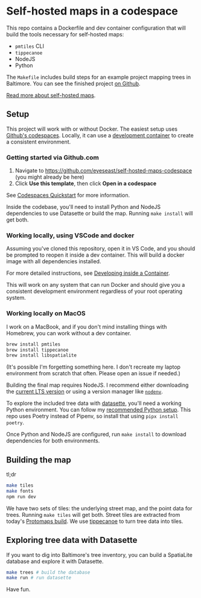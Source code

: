 # Self-hosted maps in a codespace

This repo contains a Dockerfile and dev container configuration that will build the tools necessary for self-hosted maps:

- `pmtiles` CLI
- `tippecanoe`
- NodeJS
- Python

The `Makefile` includes build steps for an example project mapping trees in Baltimore. You can see the finished project [on Github](https://github.com/eyeseast/baltimore-trees).

[Read more about self-hosted maps](https://www.muckrock.com/news/archives/2024/feb/13/release-notes-how-to-make-self-hosted-maps-that-work-everywhere-cost-next-to-nothing-and-might-even-work-in-airplane-mode/).

## Setup

This project will work with or without Docker. The easiest setup uses [Github's codespaces](https://docs.github.com/en/codespaces/overview). Locally, it can use a [development container](https://code.visualstudio.com/docs/devcontainers/containers) to create a consistent environment.

### Getting started via Github.com

1. Navigate to https://github.com/eyeseast/self-hosted-maps-codespace (you might already be here)
2. Click **Use this template**, then click **Open in a codespace**

See [Codespaces Quickstart](https://docs.github.com/en/codespaces/getting-started/quickstart) for more information.

Inside the codebase, you'll need to install Python and NodeJS dependencies to use Datasette or build the map. Running `make install` will get both.

### Working locally, using VSCode and docker

Assuming you've cloned this repository, open it in VS Code, and you should be prompted to reopen it inside a dev container. This will build a docker image with all dependencies installed.

For more detailed instructions, see [Developing inside a Container](https://code.visualstudio.com/docs/devcontainers/containers#_quick-start-open-an-existing-folder-in-a-container).

This will work on any system that can run Docker and should give you a consistent development environment regardless of your root operating system.

### Working locally on MacOS

I work on a MacBook, and if you don't mind installing things with Homebrew, you can work without a dev container.

```sh
brew install pmtiles
brew install tippecanoe
brew install libspatialite
```

(It's possible I'm forgetting something here. I don't recreate my laptop environment from scratch that often. Please open an issue if needed.)

Building the final map requires NodeJS. I recommend either downloading the [current LTS version](https://nodejs.org/en) or using a version manager like [`nodenv`](https://github.com/nodenv/nodenv).

To explore the included tree data with [datasette](https://datasette.io/), you'll need a working Python environment. You can follow my [recommended Python setup](https://chrisamico.com/blog/2023-01-14/python-setup/). This repo uses Poetry instead of Pipenv, so install that using `pipx install poetry`.

Once Python and NodeJS are configured, run `make install` to download dependencies for both environments.

## Building the map

tl;dr

```sh
make tiles
make fonts
npm run dev
```

We have two sets of tiles: the underlying street map, and the point data for trees. Running `make tiles` will get both. Street tiles are extracted from today's [Protomaps build](https://maps.protomaps.com/builds/). We use [tippecanoe](https://github.com/felt/tippecanoe) to turn tree data into tiles.

## Exploring tree data with Datasette

If you want to dig into Baltimore's tree inventory, you can build a SpatiaLite database and explore it with Datasette.

```sh
make trees # build the database
make run # run datasette
```

Have fun.
